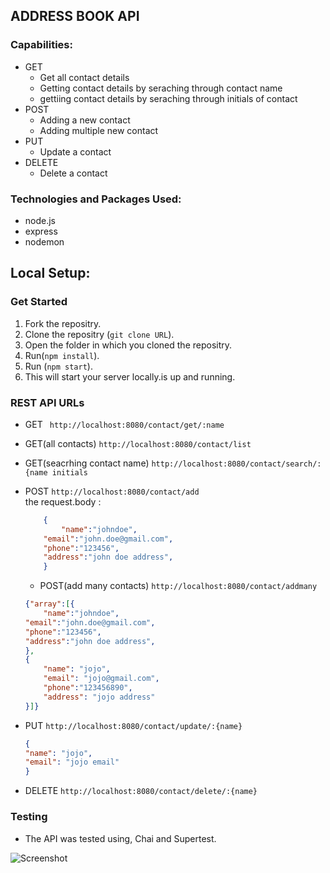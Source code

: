 
## ADDRESS BOOK API

### Capabilities:
*	GET 
     -   Get all contact details
     -   Getting contact details by seraching through contact name
     -   gettiing contact details by seraching through initials of contact
*	POST 
     -   Adding a new contact
     -   Adding multiple new contact
*	PUT 
     -    Update a contact
*	DELETE 
     -   Delete a contact
### Technologies and Packages Used:
*	node.js
*	express
*	nodemon 

## Local Setup:
### Get Started

1. Fork the repositry.
2. Clone the repositry (`git clone URL`).
3. Open the folder in which you cloned the repositry.
4. Run(`npm install`).
5. Run (`npm start`).
6. This will start your server locally.is up and running.

### REST API URLs
* GET	` http://localhost:8080/contact/get/:name`
* GET(all contacts) `http://localhost:8080/contact/list`
* GET(seacrhing contact name) `http://localhost:8080/contact/search/:{name initials`
* POST `http://localhost:8080/contact/add`
  <br/> the request.body :
	```json
	    {
		    "name":"johndoe",
        "email":"john.doe@gmail.com",
        "phone":"123456",
        "address":"john doe address",
	    }
	```
	* POST(add many contacts) `http://localhost:8080/contact/addmany`
	```json
	{"array":[{
		"name":"johndoe",
    "email":"john.doe@gmail.com",
    "phone":"123456",
    "address":"john doe address",
	},
  {
		"name": "jojo",
		"email": "jojo@gmail.com",
		"phone":"123456890",
		"address": "jojo address"
	}]}
	```

* PUT `http://localhost:8080/contact/update/:{name}`
	```json
	{
	"name": "jojo",
	"email": "jojo email"
	}
	```
	
* DELETE `http://localhost:8080/contact/delete/:{name}`

### Testing 
* The API was tested using, Chai and Supertest.
		


![Screenshot](https://user-images.githubusercontent.com/84467090/197323565-c78796d5-f5d8-414d-b143-ec11579f8333.png)
	
	


